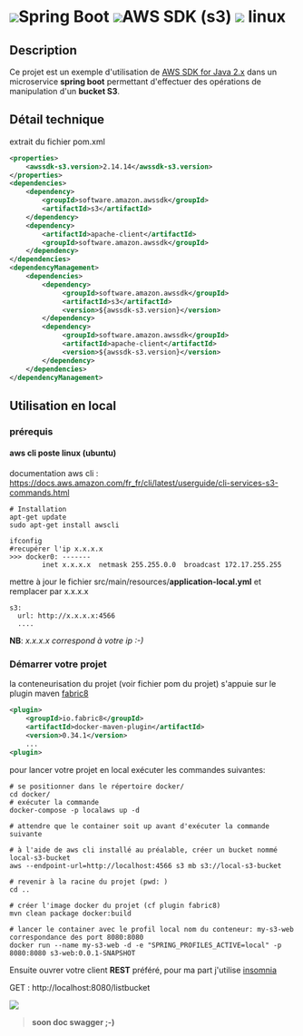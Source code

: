 

#  ![](/home/xgueret/Developpement/MyWorkspace/SpringBoot/s3-web/img/springBoot.png)Spring Boot  ![](/home/xgueret/Developpement/MyWorkspace/SpringBoot/s3-web/img/bucket.png)AWS SDK (s3) ![](/home/xgueret/Developpement/MyWorkspace/SpringBoot/s3-web/img/ubuntu.png) linux



## Description

Ce projet est un exemple d'utilisation de [AWS SDK for Java 2.x](https://docs.aws.amazon.com/sdk-for-java/latest/developer-guide/home.html) dans un microservice **spring boot** permettant d'effectuer des opérations de manipulation d'un **bucket S3**.



## Détail technique

extrait du fichier pom.xml

```xml
<properties>
    <awssdk-s3.version>2.14.14</awssdk-s3.version>
</properties>
<dependencies>    
	<dependency>
        <groupId>software.amazon.awssdk</groupId>
        <artifactId>s3</artifactId>
    </dependency>
    <dependency>
        <artifactId>apache-client</artifactId>
        <groupId>software.amazon.awssdk</groupId>
    </dependency>
</dependencies>
<dependencyManagement>
	<dependencies> 
        <dependency>
             <groupId>software.amazon.awssdk</groupId>
             <artifactId>s3</artifactId>
             <version>${awssdk-s3.version}</version>
        </dependency>
 		<dependency>
             <groupId>software.amazon.awssdk</groupId>
             <artifactId>apache-client</artifactId>
             <version>${awssdk-s3.version}</version>
 		</dependency>
 	</dependencies>
</dependencyManagement>
```



## Utilisation en local

### prérequis

#### aws cli poste linux (ubuntu)

documentation aws cli : https://docs.aws.amazon.com/fr_fr/cli/latest/userguide/cli-services-s3-commands.html

```shell
# Installation
apt-get update
sudo apt-get install awscli
```



```shell
ifconfig
#recupérer l'ip x.x.x.x
>>> docker0: -------
        inet x.x.x.x  netmask 255.255.0.0  broadcast 172.17.255.255
```

mettre à jour le fichier src/main/resources/**application-local.yml** et remplacer par x.x.x.x

```properties
s3:
  url: http://x.x.x.x:4566
  ....
```

**NB**: *x.x.x.x correspond à votre ip :-)*

### Démarrer votre projet

la conteneurisation du projet (voir fichier pom du projet) s'appuie sur le plugin maven [fabric8](https://dmp.fabric8.io/)

```xml
<plugin>
    <groupId>io.fabric8</groupId>
    <artifactId>docker-maven-plugin</artifactId>
    <version>0.34.1</version>
    ...
<plugin>
```



pour lancer votre projet en local exécuter les commandes suivantes:



```shell
# se positionner dans le répertoire docker/
cd docker/
# exécuter la commande
docker-compose -p localaws up -d

# attendre que le container soit up avant d'exécuter la commande suivante

# à l'aide de aws cli installé au préalable, créer un bucket nommé local-s3-bucket
aws --endpoint-url=http://localhost:4566 s3 mb s3://local-s3-bucket

# revenir à la racine du projet (pwd: )
cd ..

# créer l'image docker du projet (cf plugin fabric8)
mvn clean package docker:build

# lancer le container avec le profil local nom du conteneur: my-s3-web correspondance des port 8080:8080
docker run --name my-s3-web -d -e "SPRING_PROFILES_ACTIVE=local" -p 8080:8080 s3-web:0.0.1-SNAPSHOT
```



Ensuite ouvrer votre client **REST** préféré,  pour ma part j'utilise [insomnia](https://insomnia.rest/) 

GET : http://localhost:8080/listbucket



![](/home/xgueret/Developpement/MyWorkspace/SpringBoot/s3-web/img/exemple_listBucker.png)





>  **soon doc swagger ;-)**